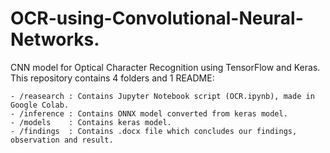 # OCR-using-Convolutional-Neural-Networks.
CNN model for Optical Character Recognition using TensorFlow and Keras.
This repository contains 4 folders and 1 README:

	- /reasearch : Contains Jupyter Notebook script (OCR.ipynb), made in Google Colab. 
	- /inference : Contains ONNX model converted from keras model.
	- /models    : Contains keras model.
	- /findings  : Contains .docx file which concludes our findings, observation and result.
